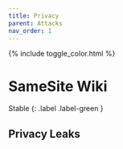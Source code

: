 ```yaml
---
title: Privacy
parent: Attacks
nav_order: 1
---
```


{% include toggle_color.html %}

# SameSite Wiki

Stable
{: .label .label-green }

## Privacy Leaks